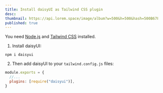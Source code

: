 ```yaml
---
title: Install daisyUI as Tailwind CSS plugin
desc:
thumbnail: https://api.lorem.space/image/album?w=500&h=500&hash=500B67FB
published: true
---
```


You need [Node.js](https://nodejs.org/en/download/) and [Tailwind CSS](https://tailwindcss.com/docs/installation) installed.

1. Install daisyUI:

```
npm i daisyui
```

2. Then add daisyUI to your `tailwind.config.js` files:

```js
module.exports = {
  //...
  plugins: [require("daisyui")],
}
```
